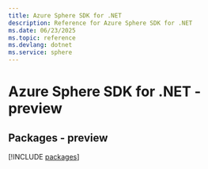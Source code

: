 ```yaml
---
title: Azure Sphere SDK for .NET
description: Reference for Azure Sphere SDK for .NET
ms.date: 06/23/2025
ms.topic: reference
ms.devlang: dotnet
ms.service: sphere
---
```

# Azure Sphere SDK for .NET - preview
## Packages - preview
[!INCLUDE [packages](sphere-index.md)]